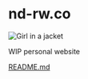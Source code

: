 # nd-rw.co

<img src="https://nd-rw.co/images/silver_surfer.jpg" alt="Girl in a jacket"> 

WIP personal website
<link rel="stylesheet" href="https://cdn.jsdelivr.net/npm/@exampledev/new.css@1.1.2/new.min.css">

[README.md](/README.html)